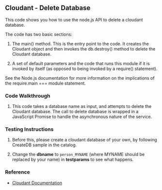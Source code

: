 ## Cloudant - Delete Database

This code shows you how to use the node.js API to delete a cloudant database. 

The code has two basic sections:

1. The main() method. This is the entry point to the code. It creates the Cloudant object and then invokes the db.destroy() method to delete the Cloudant database.

2. A set of default parameters and the code that runs this module if it is invoked by itself (as opposed to being invoked by a require() statement).

See the Node.js documentation for more information on the implications of the require.main === module statement.

### Code Walkthrough
1. This code takes a database name as input, and attempts to delete the Cloudant database. The call to delete database is wrapped in a JavaScript Promise to handle the asynchronous nature of the service.

### Testing Instructions
1. Before this, please create a cloudant database of your own, by following CreateDB sample in the catalog.

2. Change the **dbname** to `person_MYNAME` (where MYNAME should be replaced by your name) in **testparams** to see what happens.

### Reference
* [Cloudant Documentation](https://docs.cloudant.com/)